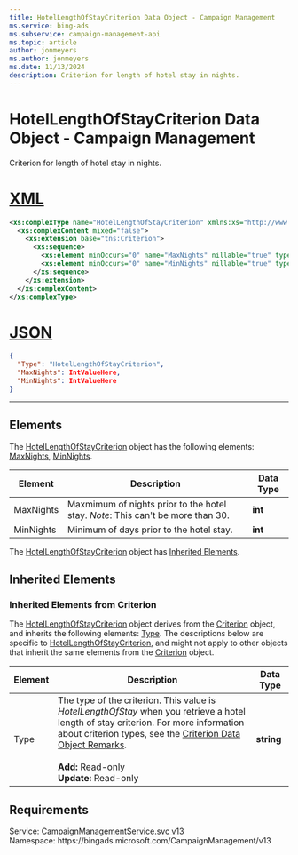 ```yaml
---
title: HotelLengthOfStayCriterion Data Object - Campaign Management
ms.service: bing-ads
ms.subservice: campaign-management-api
ms.topic: article
author: jonmeyers
ms.author: jonmeyers
ms.date: 11/13/2024
description: Criterion for length of hotel stay in nights.
---
```

# HotelLengthOfStayCriterion Data Object - Campaign Management
Criterion for length of hotel stay in nights.

# [XML](#tab/xml)

```xml
<xs:complexType name="HotelLengthOfStayCriterion" xmlns:xs="http://www.w3.org/2001/XMLSchema">
  <xs:complexContent mixed="false">
    <xs:extension base="tns:Criterion">
      <xs:sequence>
        <xs:element minOccurs="0" name="MaxNights" nillable="true" type="xs:int" />
        <xs:element minOccurs="0" name="MinNights" nillable="true" type="xs:int" />
      </xs:sequence>
    </xs:extension>
  </xs:complexContent>
</xs:complexType>
```

# [JSON](#tab/json)

```json
{
  "Type": "HotelLengthOfStayCriterion",
  "MaxNights": IntValueHere,
  "MinNights": IntValueHere
}
```

-----

## <a name="elements"></a>Elements

The [HotelLengthOfStayCriterion](hotellengthofstaycriterion.md) object has the following elements: [MaxNights](#maxnights), [MinNights](#minnights).

|Element|Description|Data Type|
|-----------|---------------|-------------|
|<a name="maxnights"></a>MaxNights|Maxmimum of nights prior to the hotel stay. *Note*: This can't be more than 30.|**int**|
|<a name="minnights"></a>MinNights|Minimum of days prior to the hotel stay. |**int**|

The [HotelLengthOfStayCriterion](hotellengthofstaycriterion.md) object has [Inherited Elements](#inheritedelements).

## <a name="inheritedelements"></a>Inherited Elements

### <a name="inheritedelementscriterion"></a>Inherited Elements from Criterion
The [HotelLengthOfStayCriterion](hotellengthofstaycriterion.md) object derives from the [Criterion](criterion.md) object, and inherits the following elements: [Type](#type). The descriptions below are specific to [HotelLengthOfStayCriterion](hotellengthofstaycriterion.md), and might not apply to other objects that inherit the same elements from the [Criterion](criterion.md) object.  

|Element|Description|Data Type|
|-----------|---------------|-------------|
|<a name="type"></a>Type|The type of the criterion. This value is *HotelLengthOfStay* when you retrieve a hotel length of stay criterion. For more information about criterion types, see the [Criterion Data Object Remarks](criterion.md#remarks).<br/><br/>**Add:** Read-only<br/>**Update:** Read-only|**string**|

## Requirements
Service: [CampaignManagementService.svc v13](https://campaign.api.bingads.microsoft.com/Api/Advertiser/CampaignManagement/v13/CampaignManagementService.svc)  
Namespace: https\://bingads.microsoft.com/CampaignManagement/v13  

